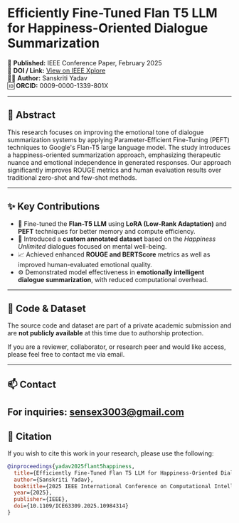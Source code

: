 # Efficiently Fine-Tuned Flan T5 LLM for Happiness-Oriented Dialogue Summarization

📄 **Published:** IEEE Conference Paper, February 2025  
🔗 **DOI / Link:** [View on IEEE Xplore](https://ieeexplore.ieee.org/document/10984314)  
👩‍💻 **Author:** Sanskriti Yadav  
🆔 **ORCID:** 0009-0000-1339-801X

---

## 📌 Abstract

This research focuses on improving the emotional tone of dialogue summarization systems by applying Parameter-Efficient Fine-Tuning (PEFT) techniques to Google's Flan-T5 large language model. The study introduces a happiness-oriented summarization approach, emphasizing therapeutic nuance and emotional independence in generated responses. Our approach significantly improves ROUGE metrics and human evaluation results over traditional zero-shot and few-shot methods.

---

## ✨ Key Contributions

- 🧠 Fine-tuned the **Flan-T5 LLM** using **LoRA (Low-Rank Adaptation)** and **PEFT** techniques for better memory and compute efficiency.
- 💬 Introduced a **custom annotated dataset** based on the *Happiness Unlimited* dialogues focused on mental well-being.
- 📈 Achieved enhanced **ROUGE and BERTScore** metrics as well as improved human-evaluated emotional quality.
- ⚙️ Demonstrated model effectiveness in **emotionally intelligent dialogue summarization**, with reduced computational overhead.

---

## 🔐 Code & Dataset

The source code and dataset are part of a private academic submission and are **not publicly available** at this time due to authorship protection.

If you are a reviewer, collaborator, or research peer and would like access, please feel free to contact me via email.

---

## 📫 Contact

For inquiries: [sensex3003@gmail.com](mailto:sensex3003@gmail.com)
--- 
## 📄 Citation

If you wish to cite this work in your research, please use the following:

```bibtex
@inproceedings{yadav2025flant5happiness,
  title={Efficiently Fine-Tuned Flan T5 LLM for Happiness-Oriented Dialogue Summarization},
  author={Sanskriti Yadav},
  booktitle={2025 IEEE International Conference on Computational Intelligence},
  year={2025},
  publisher={IEEE},
  doi={10.1109/ICE63309.2025.10984314}
}
